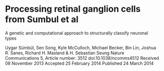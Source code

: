 # Processing retinal ganglion cells from Sumbul et al
A genetic and computational approach to structurally classify neuronal types

Uygar Sümbül,  Sen Song,  Kyle McCulloch,  Michael Becker,  Bin Lin,  Joshua R. Sanes, Richard H. Masland  & H. Sebastian Seung
Nature Communications 5, Article number: 3512 doi:10.1038/ncomms4512
Received 08 November 2013 Accepted 25 February 2014 Published 24 March 2014
